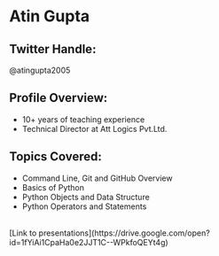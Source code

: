 # Atin Gupta
## Twitter Handle:
@atingupta2005
</br>

## Profile Overview:

- 10+ years of teaching experience
- Technical Director at Att Logics Pvt.Ltd.

## Topics Covered:

- Command Line, Git and GitHub Overview
- Basics of Python
- Python Objects and Data Structure
- Python Operators and Statements
</br>
[Link to presentations](https://drive.google.com/open?id=1fYiAi1CpaHa0e2JJT1C--WPkfoQEYt4g)
